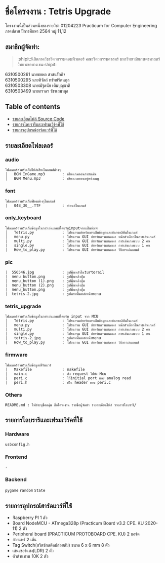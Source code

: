 # ชื่อโครงงาน : Tetris Upgrade
โครงงานนี้เป็นส่วนหนึ่งของรายวิชา 01204223 Practicum for Computer Engineering ภาคปลาย ปีการศึกษา 2564 หมู่ 11,12

## สมาชิกผู้จัดทำ:  
> :shipit:นิสิตภาควิชาวิศวกรรมคอมพิวเตอร์ คณะวิศวกรรมศาสตร์ มหาวิทยาลัยเกษตรศาสตร์ วิทยาเขตบางเขน:shipit:  

6310500261 นายชยพล สาสนรักกิจ<br>
6310500295 นายทิวัตถ์ ทรัพย์รัตนกุล<br>
6310503308 นายณัฐดนัย เติมบุญผาติ<br>
6310503499 นายภราดร วัชรเสมากุล<br>

## Table of contents    
  - [รายละเอียดไฟล์ Source Code](#รายละเอียดไฟล์-source-code)
  - [รายการไลบรารีและเฟรมเวิร์คที่ใช้](#รายการไลบรารีและเฟรมเวิร์คที่ใช้)
  - [รายการอุปกรณ์ฮาร์ดแวร์ที่ใช้](#รายการอุปกรณ์ฮาร์ดแวร์ที่ใช้)

## รายละเอียดโฟลเดอร์
### audio   
```
โฟลเดอร์สำหรับเก็บไฟล์เสียงในเกมส์ต่างๆ
│   BGM InGame.mp3        : เสียงเกมตอนกำลังเล่น
│   BGM Menu.mp3          : เสียงเกมตอนอยู่หน้าเมนู
```

### font
```
โฟลเดอร์สำหรับเก็บฟ้อนต่างๆในเกมส์
|   04B_30__.TTF          : ฟอนต์ในเกมส์
```

### only_keyboard 
```
โฟลเดอร์สำหรับเก็บข้อมูลในการเล่นเกมส์โดยรับinputจากแป้นพิมพ์
│   Tetris.py             : โปรแกรมสำหรับการเก็บข้อมูลและอัลกรอลิทึมในเกมส์   
│   menu.py               : โปรแกรม GUI สำหรับการแสดงผล หน้าตัวเลือกในการเล่นเกมส์
|   multi.py              : โปรแกรม GUI สำหรับการแสดงผล การเล่นเกมแบบ 2 คน
|   single.py             : โปรแกรม GUI สำหรับการแสดงผล การเล่นเกมแบบ 1 คน
|   How_to_play.py        : โปรแกรม GUI สำหรับการแสดงผล วิธีการเล่นเกมส์
```

### pic
```
|  556546.jpg             : รูปพื้นหลังในturtorail
|  menu button.png        : รูปพื้นหล้งปุ่ม
|  menu_button (1).png    : รูปพื้นหล้งปุ่ม
|  menu_button (2).png    : รูปพื้นหล้งปุ่ม
|  menu_button.png        : รูปพื้นหล้งปุ่ม
|  tetris-2.jpg           : รูปภาพพื้นหลังหน้าmenu
```

### tetris_upgrade 
```
โฟลเดอร์สำหรับเก็บข้อมูลในการเล่นเกมส์โดยรับ input จาก MCU
│   Tetris.py             : โปรแกรมสำหรับการเก็บข้อมูลและอัลกรอลิทึมในเกมส์   
│   menu.py               : โปรแกรม GUI สำหรับการแสดงผล หน้าตัวเลือกในการเล่นเกมส์
|   multi.py              : โปรแกรม GUI สำหรับการแสดงผล การเล่นเกมแบบ 2 คน
|   single.py             : โปรแกรม GUI สำหรับการแสดงผล การเล่นเกมแบบ 1 คน
|   tetris-2.jpg          : รูปภาพพื้นหลังหน้าmenu
|   How_to_play.py        : โปรแกรม GUI สำหรับการแสดงผล วิธีการเล่นเกมส์
```

### firmware
```
โฟลเดอร์สำหรับเก็บข้อมูลเฟิร์มแวร์
|   Makefile              : makefile
|   main.c                : ส่ง request ไปยัง Mcu
|   peri.c                : ไว้initial port และ analog read
|   peri.h                : เป็น header ของ peri.c
```

### Others  
```
README.md : ไฟล์ระบุชื่อกลุ่ม ชื่อโครงงาน รายชื่อผู้จัดทำ รายละเอียดไฟล์ รายการไลบรารี/
```

## รายการไลบรารีและเฟรมเวิร์คที่ใช้
### Hardware 
`usbconfig.h`

### Frontend 
`-`

### Backend 
`pygame` `random` `State` 

## รายการอุปกรณ์ฮาร์ดแวร์ที่ใช้
<ul>
  <li>Raspberry PI 1 ตัว</li>
  <li>Board NodeMCU - ATmega328p (Practicum Board v3.2 CPE. KU 2020-11) 2 ตัว</li>
  <li>Peripheral board (PRACTICUM PROTOBOARD CPE. KU) 2 บอร์ด</li>
  <li>สายแพร์ 2 เส้น</li>
  <li>Tag Switch(สวิตซ์กดติดปล่อยดับ) ขนาด 6 x 6 mm 8 ตัว</li>
  <li>เซนเซอร์แสง(LDR) 2 ตัว</li>
  <li>ตัวต้านทาน 10K 2 ตัว</li>
  </ul>
